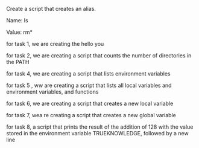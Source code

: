 Create a script that creates an alias.

Name: ls

Value: rm*


for task 1, we are creating the hello you

for task 2, we are creating a  script that counts the number of directories in the PATH


for task 4, we are creating a script that lists environment variables

for task 5 , ww are creating a script that lists all local variables and environment variables, and functions

for task 6, we are creating a script that creates a new local variable

for task 7, wea re creating a script that creates a new global variable

for task 8, a script that prints the result of the addition of 128 with the value stored in the environment variable TRUEKNOWLEDGE, followed by a new line

